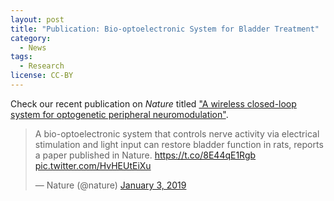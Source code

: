 ```yaml
---
layout: post
title: "Publication: Bio-optoelectronic System for Bladder Treatment"
category:
  - News
tags:
  - Research
license: CC-BY
---
```


Check our recent publication on *Nature* titled ["A wireless closed-loop system for optogenetic peripheral neuromodulation"](https://go.nature.com/2VrCbmP). 

<div class="twitter-content">
    <div>
        <blockquote class="twitter-tweet"><p lang="en" dir="ltr">A bio-optoelectronic system that controls nerve activity via electrical stimulation and light input can restore bladder function in rats, reports a paper published in Nature. <a href="https://t.co/8E44qE1Rgb">https://t.co/8E44qE1Rgb</a> <a href="https://t.co/HvHEUtEiXu">pic.twitter.com/HvHEUtEiXu</a></p>&mdash; Nature (@nature) <a href="https://twitter.com/nature/status/1080910684508938240?ref_src=twsrc%5Etfw">January 3, 2019</a></blockquote> <script async src="https://platform.twitter.com/widgets.js" charset="utf-8"></script>
    </div>
</div>
